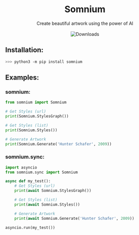 <div align="center">
<h1>Somnium</h1>
Create beautiful artwork using the power of AI
<br/><br/><img src="https://static.pepy.tech/personalized-badge/somnium?period=total&amp;units=none&amp;left_color=black&amp;right_color=blue&amp;left_text=Total Downloads" alt="Downloads">
</div>


<h2>Installation:</h2>

```bash
>>> python3 -m pip install somnium
```

<h2>Examples:</h2>

<h3>somnium:</h3>

```python
from somnium import Somnium

# Get Styles (url)
print(Somnium.StylesGraph())

# Get Styles (list)
print(Somnium.Styles())

# Generate Artwork
print(Somnium.Generate('Hunter Schafer', 2009))
```

<h3>somnium.sync:</h3>

```python
import asyncio
from somnium.sync import Somnium

async def my_test():
    # Get Styles (url)
    print(await Somnium.StylesGraph())

    # Get Styles (list)
    print(await Somnium.Styles())

    # Generate Artwork
    print(await Somnium.Generate('Hunter Schafer', 2009))
    
asyncio.run(my_test())
```
